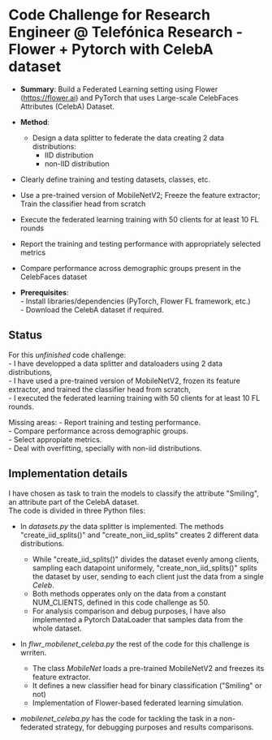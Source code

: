 # Code Challenge for Research Engineer @ Telefónica Research - Flower + Pytorch with CelebA dataset

- **Summary**:
Build a Federated Learning setting using Flower (https://flower.ai) and PyTorch that uses Large-scale CelebFaces Attributes (CelebA) Dataset.

- **Method**:
  - Design a data splitter to federate the data creating 2 data distributions:
    - IID distribution
    - non-IID distribution
- Clearly define training and testing datasets, classes, etc.
- Use a pre-trained version of MobileNetV2; Freeze the feature extractor; Train the classifier head from scratch
- Execute the federated learning training with 50 clients for at least 10 FL rounds
- Report the training and testing performance with appropriately selected metrics
- Compare performance across demographic groups present in the CelebFaces dataset


- **Prerequisites**:  
      - Install libraries/dependencies (PyTorch, Flower FL framework, etc.)  
      - Download the CelebA dataset if required.  


## Status

For this *unfinished* code challenge:  
    - I have developped a data splitter and dataloaders using 2 data distributions,  
    - I have used a pre-trained version of MobileNetV2, frozen its feature extractor, and trained the classifier head from scratch,   
    - I executed the federated learning training with 50 clients for at least 10 FL rounds.  
    
  Missing areas:  - Report training and testing performance.  
                    - Compare performance across demographic groups.  
                    - Select appropiate metrics.  
                    - Deal with overfitting, specially with non-iid distributions.  


## Implementation details

I have chosen as task to train the models to classify the attribute "Smiling", an attribute part of the CelebA dataset.  
The code is divided in three Python files:  

- In *datasets.py* the data splitter is implemented. The methods "create_iid_splits()" and "create_non_iid_splits" creates 2 different data distributions.  
    - While "create_iid_splits()" divides the dataset evenly among clients, sampling each datapoint uniformely, "create_non_iid_splits()" splits the dataset by user, sending to each client just the data from a single *Celeb*.  
    - Both methods opperates only on the data from a constant NUM_CLIENTS, defined in this code challenge as 50.  
    - For analysis comparison and debug purposes, I have also implemented a Pytorch DataLoader that samples data from the whole dataset.  

- In *flwr_mobilenet_celeba.py* the rest of the code for this challenge is wrriten.  
    - The class *MobileNet* loads a pre-trained MobileNetV2 and freezes its feature extractor.  
    - It defines a new classifier head for binary classification ("Smiling" or not)  
    - Implementation of Flower-based federated learning simulation.  
- *mobilenet_celeba.py* has the code for tackling the task in a non-federated strategy, for debugging purposes and results comparisons.  

